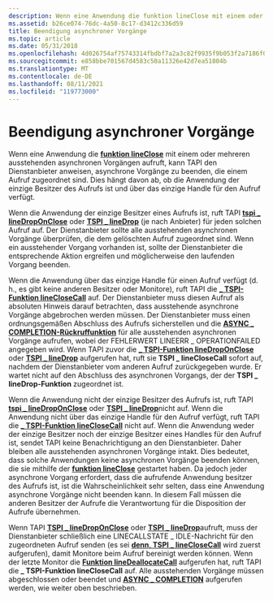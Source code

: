 ```yaml
---
description: Wenn eine Anwendung die funktion lineClose mit einem oder mehreren ausstehenden asynchronen Vorgängen aufruft, kann TAPI den Dienstanbieter anweisen, asynchrone Vorgänge zu beenden, die einem Aufruf zugeordnet sind.
ms.assetid: b26ce074-76dc-4a50-8c17-d3412c336d59
title: Beendigung asynchroner Vorgänge
ms.topic: article
ms.date: 05/31/2018
ms.openlocfilehash: 4d026754af75743314fbdbf7a2a3c82f9935f9b053f2a7186f095e4f452a0bdd
ms.sourcegitcommit: e858bbe701567d4583c50a11326e42d7ea51804b
ms.translationtype: MT
ms.contentlocale: de-DE
ms.lasthandoff: 08/11/2021
ms.locfileid: "119773000"
---
```

# <a name="termination-of-asynchronous-operations"></a>Beendigung asynchroner Vorgänge

Wenn eine Anwendung die [**funktion lineClose**](/windows/win32/api/tapi/nf-tapi-lineclose) mit einem oder mehreren ausstehenden asynchronen Vorgängen aufruft, kann TAPI den Dienstanbieter anweisen, asynchrone Vorgänge zu beenden, die einem Aufruf zugeordnet sind. Dies hängt davon ab, ob die Anwendung der einzige Besitzer des Aufrufs ist und über das einzige Handle für den Aufruf verfügt.

Wenn die Anwendung der einzige Besitzer eines Aufrufs ist, ruft TAPI [**tspi \_ lineDropOnClose**](./tspi-linedroponclose.md) oder [**TSPI \_ lineDrop**](/windows/win32/api/tspi/nf-tspi-tspi_linedrop) (je nach Anbieter) für jeden solchen Aufruf auf. Der Dienstanbieter sollte alle ausstehenden asynchronen Vorgänge überprüfen, die dem gelöschten Aufruf zugeordnet sind. Wenn ein ausstehender Vorgang vorhanden ist, sollte der Dienstanbieter die entsprechende Aktion ergreifen und möglicherweise den laufenden Vorgang beenden.

Wenn die Anwendung über das einzige Handle für einen Aufruf verfügt (d. h., es gibt keine anderen Besitzer oder Monitore), ruft TAPI die [**\_ TSPI-Funktion lineCloseCall**](/windows/win32/api/tspi/nf-tspi-tspi_lineclosecall) auf. Der Dienstanbieter muss diesen Aufruf als absoluten Hinweis darauf betrachten, dass ausstehende asynchrone Vorgänge abgebrochen werden müssen. Der Dienstanbieter muss einen ordnungsgemäßen Abschluss des Aufrufs sicherstellen und die [**ASYNC \_ COMPLETION-Rückruffunktion**](/windows/win32/api/tspi/nc-tspi-async_completion) für alle ausstehenden asynchronen Vorgänge aufrufen, wobei der FEHLERWERT LINEERR \_ OPERATIONFAILED angegeben wird. Wenn TAPI zuvor die [**\_ TSPI-Funktion lineDropOnClose**](./tspi-linedroponclose.md) oder [**TSPI \_ lineDrop**](/windows/win32/api/tspi/nf-tspi-tspi_linedrop) aufgerufen hat, ruft sie **TSPI \_ lineCloseCall** sofort auf, nachdem der Dienstanbieter vom anderen Aufruf zurückgegeben wurde. Er wartet nicht auf den Abschluss des asynchronen Vorgangs, der der **TSPI \_ lineDrop-Funktion** zugeordnet ist.

Wenn die Anwendung nicht der einzige Besitzer des Aufrufs ist, ruft TAPI [**tspi \_ lineDropOnClose**](./tspi-linedroponclose.md) oder [**TSPI \_ lineDrop**](/windows/win32/api/tspi/nf-tspi-tspi_linedrop)nicht auf. Wenn die Anwendung nicht über das einzige Handle für den Aufruf verfügt, ruft TAPI die [**\_ TSPI-Funktion lineCloseCall**](/windows/win32/api/tspi/nf-tspi-tspi_lineclosecall) nicht auf. Wenn die Anwendung weder der einzige Besitzer noch der einzige Besitzer eines Handles für den Aufruf ist, sendet TAPI keine Benachrichtigung an den Dienstanbieter. Daher bleiben alle ausstehenden asynchronen Vorgänge intakt. Dies bedeutet, dass solche Anwendungen keine asynchronen Vorgänge beenden können, die sie mithilfe der [**funktion lineClose**](/windows/win32/api/tapi/nf-tapi-lineclose) gestartet haben. Da jedoch jeder asynchrone Vorgang erfordert, dass die aufrufende Anwendung besitzer des Aufrufs ist, ist die Wahrscheinlichkeit sehr selten, dass eine Anwendung asynchrone Vorgänge nicht beenden kann. In diesem Fall müssen die anderen Besitzer der Aufrufe die Verantwortung für die Disposition der Aufrufe übernehmen.

Wenn TAPI [**TSPI \_ lineDropOnClose**](./tspi-linedroponclose.md) oder [**TSPI \_ lineDrop**](/windows/win32/api/tspi/nf-tspi-tspi_linedrop)aufruft, muss der Dienstanbieter schließlich eine LINECALLSTATE \_ IDLE-Nachricht für den zugeordneten Aufruf senden (es sei [**denn, TSPI \_ lineCloseCall**](/windows/win32/api/tspi/nf-tspi-tspi_lineclosecall) wird zuerst aufgerufen), damit Monitore beim Aufruf bereinigt werden können. Wenn der letzte Monitor die [**Funktion lineDeallocateCall**](/windows/win32/api/tapi/nf-tapi-linedeallocatecall) aufgerufen hat, ruft TAPI die **\_ TSPI-Funktion lineCloseCall** auf. Alle ausstehenden Vorgänge müssen abgeschlossen oder beendet und [**ASYNC \_ COMPLETION**](/windows/win32/api/tspi/nc-tspi-async_completion) aufgerufen werden, wie weiter oben beschrieben.

 

 
